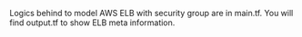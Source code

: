 Logics behind to model AWS ELB with security group are in main.tf. You will find output.tf to show ELB meta information.
